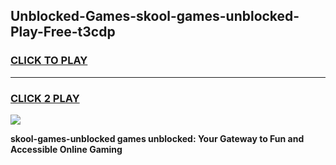 
## Unblocked-Games-skool-games-unblocked-Play-Free-t3cdp
<h3>
<a href="https://premium76.site?title=skool-games-unblocked&ref=18A">CLICK TO PLAY</a></h3>
<hr>

<h3>
<a href="https://premium76.site?title=skool-games-unblocked&ref=18A">CLICK 2 PLAY</a>
  
</h3>

<a href="https://premium76.site?title=skool-games-unblocked&ref=18A"><img src="https://clearcache.store/games.png"></a>


**skool-games-unblocked games unblocked: Your Gateway to Fun and Accessible Online Gaming**
